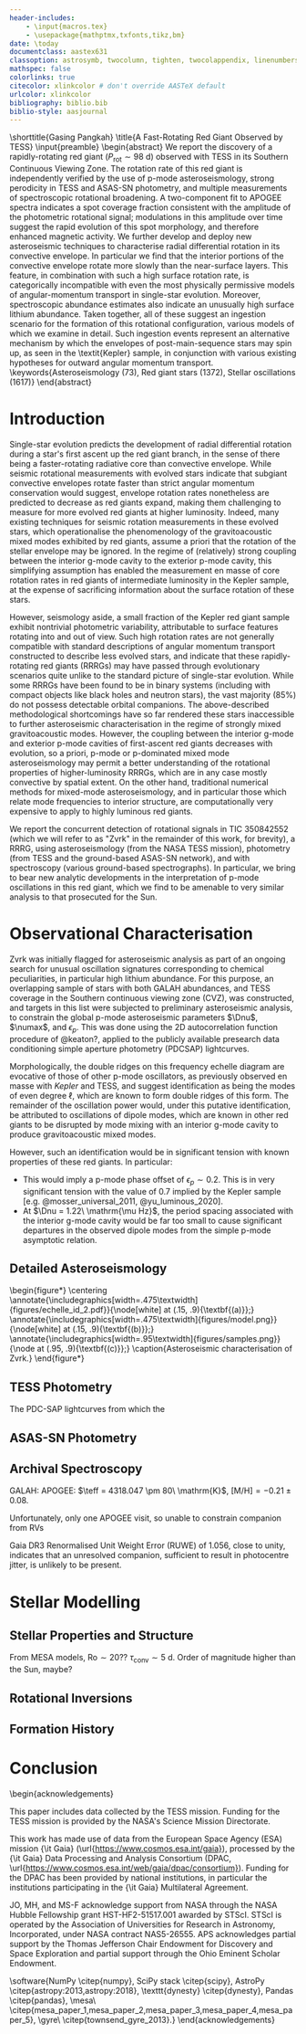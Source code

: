 ```yaml
---
header-includes:
    - \input{macros.tex}
    - \usepackage{mathptmx,txfonts,tikz,bm}
date: \today
documentclass: aastex631
classoption: astrosymb, twocolumn, tighten, twocolappendix, linenumbers
mathspec: false
colorlinks: true
citecolor: xlinkcolor # don't override AASTeX default
urlcolor: xlinkcolor
bibliography: biblio.bib
biblio-style: aasjournal
---
```


\shorttitle{Gasing Pangkah}
\title{A Fast-Rotating Red Giant Observed by TESS}
\input{preamble}
\begin{abstract}
We report the discovery of a rapidly-rotating red giant ($P_\text{rot} \sim 98\ \mathrm{d}$) observed with TESS in its Southern Continuous Viewing Zone. The rotation rate of this red giant is independently verified by the use of p-mode asteroseismology, strong perodicity in TESS and ASAS-SN photometry, and multiple measurements of spectroscopic rotational broadening. A two-component fit to APOGEE spectra indicates a spot coverage fraction consistent with the amplitude of the photometric rotational signal; modulations in this amplitude over time suggest the rapid evolution of this spot morphology, and therefore enhanced magnetic activity. We further develop and deploy new asteroseismic techniques to characterise radial differential rotation in its convective envelope. In particular we find that the interior portions of the convective envelope rotate more slowly than the near-surface layers. This feature, in combination with such a high surface rotation rate, is categorically incompatible with even the most physically permissive models of angular-momentum transport in single-star evolution. Moreover, spectroscopic abundance estimates also indicate an unusually high surface lithium abundance. Taken together, all of these suggest an ingestion scenario for the formation of this rotational configuration, various models of which we examine in detail. Such ingestion events represent an alternative mechanism by which the envelopes of post-main-sequence stars may spin up, as seen in the \textit{Kepler} sample, in conjunction with various existing hypotheses for outward angular momentum transport.
\keywords{Asteroseismology (73), Red giant stars (1372), Stellar oscillations (1617)}
\end{abstract}

# Introduction

Single-star evolution predicts the development of radial differential rotation during a star's first ascent up the red giant branch, in the sense of there being a faster-rotating radiative core than convective envelope. While seismic rotational measurements with evolved stars indicate that subgiant convective envelopes rotate faster than strict angular momentum conservation would suggest, envelope rotation rates nonetheless are predicted to decrease as red giants expand, making them challenging to measure for more evolved red giants at higher luminosity. Indeed, many existing techniques for seismic rotation measurements in these evolved stars, which operationalise the phenomenology of the gravitoacoustic mixed modes exhibited by red giants, assume a priori that the rotation of the stellar envelope may be ignored. In the regime of (relatively) strong coupling between the interior g-mode cavity to the exterior p-mode cavity, this simplifying assumption has enabled the measurement en masse of core rotation rates in red giants of intermediate luminosity in the Kepler sample, at the expense of sacrificing information about the surface rotation of these stars.

However, seismology aside, a small fraction of the Kepler red giant sample exhibit nontrivial photometric variability, attributable to surface features rotating into and out of view. Such high rotation rates are not generally compatible with standard descriptions of angular momentum transport constructed to describe less evolved stars, and indicate that these rapidly-rotating red giants (RRRGs) may have passed through evolutionary scenarios quite unlike to the standard picture of single-star evolution. While some RRRGs have been found to be in binary systems (including with compact objects like black holes and neutron stars), the vast majority (85\%) do not possess detectable orbital companions. The above-described methodological shortcomings have so far rendered these stars inaccessible to further asteroseismic characterisation in the regime of strongly mixed gravitoacoustic modes. However, the coupling between the interior g-mode and exterior p-mode cavities of first-ascent red giants decreases with evolution, so a priori, p-mode or p-dominated mixed mode asteroseismology may permit a better understanding of the rotational properties of higher-luminosity RRRGs, which are in any case mostly convective by spatial extent. On the other hand, traditional numerical methods for mixed-mode asteroseismology, and in particular those which relate mode frequencies to interior structure, are computationally very expensive to apply to highly luminous red giants.

We report the concurrent detection of rotational signals in TIC 350842552 (which we will refer to as "Zvrk" in the remainder of this work, for brevity), a RRRG, using asteroseismology (from the NASA TESS mission), photometry (from TESS and the ground-based ASAS-SN network), and with spectroscopy (various ground-based spectrographs). In particular, we bring to bear new analytic developments in the interpretation of p-mode oscillations in this red giant, which we find to be amenable to very similar analysis to that prosecuted for the Sun.

# Observational Characterisation

Zvrk was initially flagged for asteroseismic analysis as part of an ongoing search for unusual oscillation signatures corresponding to chemical peculiarities, in particular high lithium abundance. For this purpose, an overlapping sample of stars with both GALAH abundances, and TESS coverage in the Southern continuous viewing zone (CVZ), was constructed, and targets in this list were subjected to preliminary asteroseismic analysis, to constrain the global p-mode asteroseismic parameters $\Dnu$, $\numax$, and $\epsilon_p$. This was done using the 2D autocorrelation function procedure of @keaton?, applied to the publicly available presearch data conditioning simple aperture photometry (PDCSAP) lightcurves.

Morphologically, the double ridges on this frequency echelle diagram are evocative of those of other p-mode oscillators, as previously observed en masse with *Kepler* and TESS, and suggest identification as being the modes of even degree $\ell$, which are known to form double ridges of this form. The remainder of the oscillation power would, under this putative identification, be attributed to oscillations of dipole modes, which are known in other red giants to be disrupted by mode mixing with an interior g-mode cavity to produce gravitoacoustic mixed modes.

However, such an identification would be in significant tension with known properties of these red giants. In particular:

- This would imply a p-mode phase offset of $\epsilon_p \sim 0.2$. This is in very significant tension with the value of $0.7$ implied by the Kepler sample [e.g. @mosser_universal_2011, @yu_luminous_2020].
- At $\Dnu = 1.22\ \mathrm{\mu Hz}$, the period spacing associated with the interior g-mode cavity would be far too small to cause significant departures in the observed dipole modes from the simple p-mode asymptotic relation. 

## Detailed Asteroseismology


\begin{figure*}
\centering
\annotate{\includegraphics[width=.475\textwidth]{figures/echelle_id_2.pdf}}{\node[white] at (.15, .9){\textbf{(a)}};}
\annotate{\includegraphics[width=.475\textwidth]{figures/model.png}}{\node[white] at (.15, .9){\textbf{(b)}};}
\annotate{\includegraphics[width=.95\textwidth]{figures/samples.png}}{\node at (.95, .9){\textbf{(c)}};}
\caption{Asteroseismic characterisation of Zvrk.}
\end{figure*}

## TESS Photometry

The PDC-SAP lightcurves from which the 

## ASAS-SN Photometry

## Archival Spectroscopy

GALAH:
APOGEE: $\teff = 4318.047 \pm 80\ \mathrm{K}$, $\mathrm{[M/H]} = -0.21 \pm 0.08$.

Unfortunately, only one APOGEE visit, so unable to constrain companion from RVs

Gaia DR3 Renormalised Unit Weight Error (RUWE) of 1.056, close to unity, indicates that an unresolved companion, sufficient to result in photocentre jitter, is unlikely to be present.

# Stellar Modelling

## Stellar Properties and Structure

From MESA models, $\mathrm{Ro} \sim 20$?? $\tau_\text{conv} \sim 5\ \mathrm{d}$. Order of magnitude higher than the Sun, maybe?

## Rotational Inversions

## Formation History

# Conclusion

\begin{acknowledgements}

This paper includes data collected by the TESS mission. Funding for the TESS mission is provided by the NASA's Science Mission Directorate.

This work has made use of data from the European Space Agency (ESA) mission {\it Gaia} (\url{https://www.cosmos.esa.int/gaia}), processed by the {\it Gaia} Data Processing and Analysis Consortium (DPAC, \url{https://www.cosmos.esa.int/web/gaia/dpac/consortium}). Funding for the DPAC has been provided by national institutions, in particular the institutions participating in the {\it Gaia} Multilateral Agreement.

JO, MH, and MS-F acknowledge support from NASA through the NASA Hubble Fellowship grant HST-HF2-51517.001 awarded by STScI. STScI is operated by the Association of Universities for Research in Astronomy, Incorporated, under NASA contract NAS5-26555. APS acknowledges partial support by the Thomas Jefferson
Chair Endowment for Discovery and Space Exploration and
partial support through the Ohio Eminent Scholar Endowment.

\software{NumPy \citep{numpy}, SciPy stack \citep{scipy}, AstroPy \citep{astropy:2013,astropy:2018}, \texttt{dynesty} \citep{dynesty}, Pandas \citep{pandas}, \mesa\ \citep{mesa_paper_1,mesa_paper_2,mesa_paper_3,mesa_paper_4,mesa_paper_5}, \gyre\ \citep{townsend_gyre_2013}.}
\end{acknowledgements}

<!--\bibliography{biblio.bib}-->
